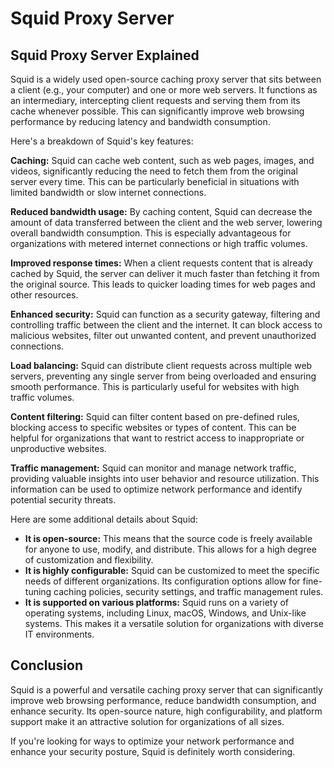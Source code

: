 # Squid Proxy Server
## Squid Proxy Server Explained

Squid is a widely used open-source caching proxy server that sits between a client (e.g., your computer) and one or more web servers. It functions as an intermediary, intercepting client requests and serving them from its cache whenever possible. This can significantly improve web browsing performance by reducing latency and bandwidth consumption.

Here's a breakdown of Squid's key features:

**Caching:** Squid can cache web content, such as web pages, images, and videos, significantly reducing the need to fetch them from the original server every time. This can be particularly beneficial in situations with limited bandwidth or slow internet connections.

**Reduced bandwidth usage:** By caching content, Squid can decrease the amount of data transferred between the client and the web server, lowering overall bandwidth consumption. This is especially advantageous for organizations with metered internet connections or high traffic volumes.

**Improved response times:** When a client requests content that is already cached by Squid, the server can deliver it much faster than fetching it from the original source. This leads to quicker loading times for web pages and other resources.

**Enhanced security:** Squid can function as a security gateway, filtering and controlling traffic between the client and the internet. It can block access to malicious websites, filter out unwanted content, and prevent unauthorized connections.

**Load balancing:** Squid can distribute client requests across multiple web servers, preventing any single server from being overloaded and ensuring smooth performance. This is particularly useful for websites with high traffic volumes.

**Content filtering:** Squid can filter content based on pre-defined rules, blocking access to specific websites or types of content. This can be helpful for organizations that want to restrict access to inappropriate or unproductive websites.

**Traffic management:** Squid can monitor and manage network traffic, providing valuable insights into user behavior and resource utilization. This information can be used to optimize network performance and identify potential security threats.

Here are some additional details about Squid:

* **It is open-source:** This means that the source code is freely available for anyone to use, modify, and distribute. This allows for a high degree of customization and flexibility.
* **It is highly configurable:** Squid can be customized to meet the specific needs of different organizations. Its configuration options allow for fine-tuning caching policies, security settings, and traffic management rules.
* **It is supported on various platforms:** Squid runs on a variety of operating systems, including Linux, macOS, Windows, and Unix-like systems. This makes it a versatile solution for organizations with diverse IT environments.

## Conclusion

Squid is a powerful and versatile caching proxy server that can significantly improve web browsing performance, reduce bandwidth consumption, and enhance security. Its open-source nature, high configurability, and platform support make it an attractive solution for organizations of all sizes. 

If you're looking for ways to optimize your network performance and enhance your security posture, Squid is definitely worth considering.
